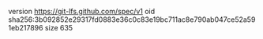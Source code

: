 version https://git-lfs.github.com/spec/v1
oid sha256:3b092852e29317fd0883e36c0c83e19bc711ac8e790ab047ce52a591eb217896
size 635
